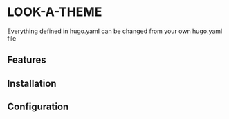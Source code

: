 # LOOK-A-THEME

Everything defined in hugo.yaml can be changed from your own hugo.yaml file

## Features

## Installation

## Configuration
